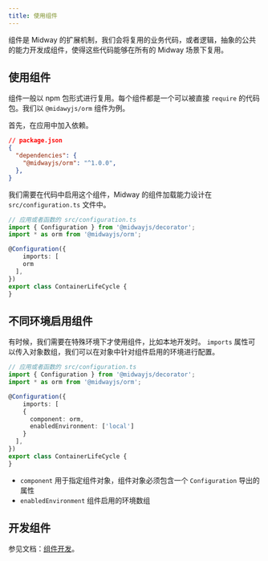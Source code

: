 ```yaml
---
title: 使用组件
---
```


  组件是 Midway 的扩展机制，我们会将复用的业务代码，或者逻辑，抽象的公共的能力开发成组件，使得这些代码能够在所有的 Midway 场景下复用。


## 使用组件


组件一般以 npm 包形式进行复用。每个组件都是一个可以被直接 `require` 的代码包。我们以 `@midawyjs/orm` 组件为例。


首先，在应用中加入依赖。


```json
// package.json
{
  "dependencies": {
    "@midwayjs/orm": "^1.0.0",
  },
}
```


我们需要在代码中启用这个组件，Midway 的组件加载能力设计在 `src/configuration.ts` 文件中。


```typescript
// 应用或者函数的 src/configuration.ts
import { Configuration } from '@midwayjs/decorator';
import * as orm from '@midwayjs/orm';

@Configuration({
	imports: [
  	orm
  ],
})
export class ContainerLifeCycle {
}
```
## 不同环境启用组件


有时候，我们需要在特殊环境下才使用组件，比如本地开发时。 `imports` 属性可以传入对象数组，我们可以在对象中针对组件启用的环境进行配置。
```typescript
// 应用或者函数的 src/configuration.ts
import { Configuration } from '@midwayjs/decorator';
import * as orm from '@midwayjs/orm';

@Configuration({
	imports: [
  	{
      component: orm,
      enabledEnvironment: ['local']
    }
  ],
})
export class ContainerLifeCycle {
}
```


- `component` 用于指定组件对象，组件对象必须包含一个 `Configuration` 导出的属性
- `enabledEnvironment` 组件启用的环境数组



## 开发组件
参见文档：[组件开发](component_development)。